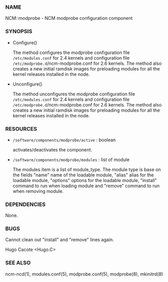 ### NAME

NCM::modprobe - NCM modprobe configuration component

### SYNOPSIS

- Configure()

    The method configures the modprobe configuration file `/etc/modules.conf`
    for 2.4 kernels and configuration file `/etc/modprobe.d`/ncm-modprobe.conf
    for 2.6 kernels. The method also creates a new initial ramdisk images for
    preloading modules for all the kernel releases installed in the node.

- Unconfigure()

    The method unconfigures the modprobe configuration file `/etc/modules.conf`
    for 2.4 kernels and configuration file `/etc/modprobe.d`/ncm-modprobe.conf
    for 2.6 kernels. The method also creates a new initial ramdisk images for
    preloading modules for all the kernel releases installed in the node.

### RESOURCES

- `/software/components/modprobe/active` : boolean

    activates/deactivates the component.

- `/software/components/modprobe/modules` : list of module

    The modules item is a list of module\_type. The module type is base on
    the fields "name" name of the loadable module, "alias" alias for the
    loadable module, "options" options for the loadable module, "install"
    command to run when loading module and "remove" command to run when
    removing module.

### DEPENDENCIES

None.

### BUGS

Cannot clean out "install" and "remove" lines again.

Hugo Cacote <Hugo.C>

### SEE ALSO

ncm-ncd(1), modules.conf(5), modprobe.conf(5), modprobe(8), mkinitrd(8)
